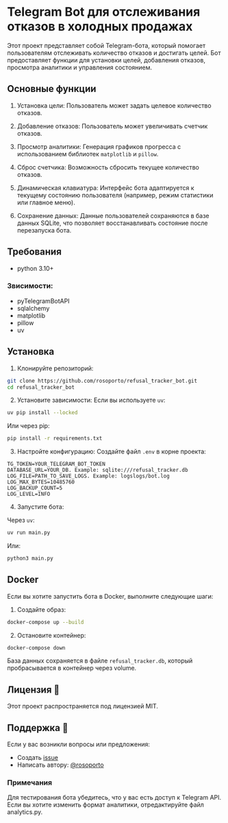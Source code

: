 # Telegram Bot для отслеживания отказов в холодных продажах

Этот проект представляет собой Telegram-бота, который помогает пользователям отслеживать количество отказов и достигать целей.
Бот предоставляет функции для установки целей, добавления отказов, просмотра аналитики и управления состоянием.

## Основные функции

1. Установка цели:
Пользователь может задать целевое количество отказов.

2. Добавление отказов:
Пользователь может увеличивать счетчик отказов.

3. Просмотр аналитики:
Генерация графиков прогресса с использованием библиотек `matplotlib` и `pillow`.

4. Сброс счетчика:
Возможность сбросить текущее количество отказов.

5. Динамическая клавиатура:
Интерфейс бота адаптируется к текущему состоянию пользователя (например, режим статистики или главное меню).

6. Сохранение данных:
Данные пользователей сохраняются в базе данных SQLite, что позволяет восстанавливать состояние после перезапуска бота.


## Требования

- python 3.10+

### Звисимости:
- pyTelegramBotAPI
- sqlalchemy
- matplotlib
- pillow
- uv


## Установка

1. Клонируйте репозиторий:

```bash
git clone https://github.com/rosoporto/refusal_tracker_bot.git
cd refusal_tracker_bot
```

2. Установите зависимости:
Если вы используете `uv`:

```bash
uv pip install --locked
```

Или через pip:

```bash
pip install -r requirements.txt
```

3. Настройте конфигурацию:
Создайте файл `.env` в корне проекта:

```text
TG_TOKEN=YOUR_TELEGRAM_BOT_TOKEN
DATABASE_URL=YOUR_DB. Example: sqlite:///refusal_tracker.db
LOG_FILE=PATH_TO_SAVE_LOGS. Example: logslogs/bot.log
LOG_MAX_BYTES=10485760
LOG_BACKUP_COUNT=5
LOG_LEVEL=INFO
```

4. Запустите бота:

Через `uv`:

```bash
uv run main.py
```

Или:

```bash
python3 main.py
```


## Docker
Если вы хотите запустить бота в Docker, выполните следующие шаги:

1. Создайте образ:

```bash
docker-compose up --build
```

2. Остановите контейнер:

```bash
docker-compose down
```

База данных сохраняется в файле `refusal_tracker.db`, который пробрасывается в контейнер через volume.

## Лицензия 📄
Этот проект распространяется под лицензией MIT.

## Поддержка 💬
Если у вас возникли вопросы или предложения:

- Создать [issue](https://github.com/rosoporto/refusal_tracker_bot/issues)
- Написать автору: [@rosoporto](https://t.me/rosoporto)


### Примечания
Для тестирования бота убедитесь, что у вас есть доступ к Telegram API.
Если вы хотите изменить формат аналитики, отредактируйте файл analytics.py.